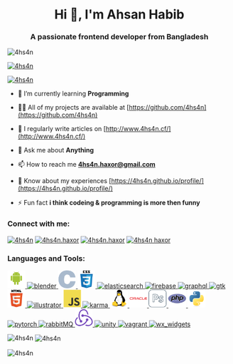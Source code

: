 <h1 align="center">Hi 👋, I'm Ahsan Habib</h1>
<h3 align="center">A passionate frontend developer from Bangladesh</h3>

<p align="left"> <img src="https://komarev.com/ghpvc/?username=4hs4n&label=Profile%20views&color=0e75b6&style=flat" alt="4hs4n" /> </p>

<p align="left"> <a href="https://github.com/ryo-ma/github-profile-trophy"><img src="https://github-profile-trophy.vercel.app/?username=4hs4n" alt="4hs4n" /></a> </p>

<p align="left"> <a href="https://twitter.com/4hs4n" target="blank"><img src="https://img.shields.io/twitter/follow/4hs4n?logo=twitter&style=for-the-badge" alt="4hs4n" /></a> </p>

- 🌱 I’m currently learning **Programming**

- 👨‍💻 All of my projects are available at [https://github.com/4hs4n](https://github.com/4hs4n)

- 📝 I regularly write articles on [http://www.4hs4n.cf/](http://www.4hs4n.cf/)

- 💬 Ask me about **Anything**

- 📫 How to reach me **4hs4n.haxor@gmail.com**

- 📄 Know about my experiences [https://4hs4n.github.io/profile/](https://4hs4n.github.io/profile/)

- ⚡ Fun fact **i think codeing & programming is more then funny**

<h3 align="left">Connect with me:</h3>
<p align="left">
<a href="https://twitter.com/4hs4n" target="blank"><img align="center" src="https://cdn.jsdelivr.net/npm/simple-icons@3.0.1/icons/twitter.svg" alt="4hs4n" height="30" width="40" /></a>
<a href="https://fb.com/4hs4n.haxor" target="blank"><img align="center" src="https://cdn.jsdelivr.net/npm/simple-icons@3.0.1/icons/facebook.svg" alt="4hs4n.haxor" height="30" width="40" /></a>
<a href="https://instagram.com/4hs4n.haxor" target="blank"><img align="center" src="https://cdn.jsdelivr.net/npm/simple-icons@3.0.1/icons/instagram.svg" alt="4hs4n.haxor" height="30" width="40" /></a>
<a href="https://www.youtube.com/c/4hs4n haxor" target="blank"><img align="center" src="https://cdn.jsdelivr.net/npm/simple-icons@3.0.1/icons/youtube.svg" alt="4hs4n haxor" height="30" width="40" /></a>
</p>

<h3 align="left">Languages and Tools:</h3>
<p align="left"> <a href="https://developer.android.com" target="_blank"> <img src="https://raw.githubusercontent.com/devicons/devicon/master/icons/android/android-original-wordmark.svg" alt="android" width="40" height="40"/> </a> <a href="https://www.blender.org/" target="_blank"> <img src="https://download.blender.org/branding/community/blender_community_badge_white.svg" alt="blender" width="40" height="40"/> </a> <a href="https://www.cprogramming.com/" target="_blank"> <img src="https://raw.githubusercontent.com/devicons/devicon/master/icons/c/c-original.svg" alt="c" width="40" height="40"/> </a> <a href="https://www.w3schools.com/css/" target="_blank"> <img src="https://raw.githubusercontent.com/devicons/devicon/master/icons/css3/css3-original-wordmark.svg" alt="css3" width="40" height="40"/> </a> <a href="https://www.elastic.co" target="_blank"> <img src="https://www.vectorlogo.zone/logos/elastic/elastic-icon.svg" alt="elasticsearch" width="40" height="40"/> </a> <a href="https://firebase.google.com/" target="_blank"> <img src="https://www.vectorlogo.zone/logos/firebase/firebase-icon.svg" alt="firebase" width="40" height="40"/> </a> <a href="https://graphql.org" target="_blank"> <img src="https://www.vectorlogo.zone/logos/graphql/graphql-icon.svg" alt="graphql" width="40" height="40"/> </a> <a href="https://www.gtk.org/" target="_blank"> <img src="https://upload.wikimedia.org/wikipedia/commons/7/71/GTK_logo.svg" alt="gtk" width="40" height="40"/> </a> <a href="https://www.w3.org/html/" target="_blank"> <img src="https://raw.githubusercontent.com/devicons/devicon/master/icons/html5/html5-original-wordmark.svg" alt="html5" width="40" height="40"/> </a> <a href="https://www.adobe.com/in/products/illustrator.html" target="_blank"> <img src="https://www.vectorlogo.zone/logos/adobe_illustrator/adobe_illustrator-icon.svg" alt="illustrator" width="40" height="40"/> </a> <a href="https://developer.mozilla.org/en-US/docs/Web/JavaScript" target="_blank"> <img src="https://raw.githubusercontent.com/devicons/devicon/master/icons/javascript/javascript-original.svg" alt="javascript" width="40" height="40"/> </a> <a href="https://karma-runner.github.io/latest/index.html" target="_blank"> <img src="https://raw.githubusercontent.com/detain/svg-logos/780f25886640cef088af994181646db2f6b1a3f8/svg/karma.svg" alt="karma" width="40" height="40"/> </a> <a href="https://www.linux.org/" target="_blank"> <img src="https://raw.githubusercontent.com/devicons/devicon/master/icons/linux/linux-original.svg" alt="linux" width="40" height="40"/> </a> <a href="https://www.oracle.com/" target="_blank"> <img src="https://raw.githubusercontent.com/devicons/devicon/master/icons/oracle/oracle-original.svg" alt="oracle" width="40" height="40"/> </a> <a href="https://www.photoshop.com/en" target="_blank"> <img src="https://raw.githubusercontent.com/devicons/devicon/master/icons/photoshop/photoshop-line.svg" alt="photoshop" width="40" height="40"/> </a> <a href="https://www.php.net" target="_blank"> <img src="https://raw.githubusercontent.com/devicons/devicon/master/icons/php/php-original.svg" alt="php" width="40" height="40"/> </a> <a href="https://www.python.org" target="_blank"> <img src="https://raw.githubusercontent.com/devicons/devicon/master/icons/python/python-original.svg" alt="python" width="40" height="40"/> </a> <a href="https://pytorch.org/" target="_blank"> <img src="https://www.vectorlogo.zone/logos/pytorch/pytorch-icon.svg" alt="pytorch" width="40" height="40"/> </a> <a href="https://www.rabbitmq.com" target="_blank"> <img src="https://www.vectorlogo.zone/logos/rabbitmq/rabbitmq-icon.svg" alt="rabbitMQ" width="40" height="40"/> </a> <a href="https://redux.js.org" target="_blank"> <img src="https://raw.githubusercontent.com/devicons/devicon/master/icons/redux/redux-original.svg" alt="redux" width="40" height="40"/> </a> <a href="https://unity.com/" target="_blank"> <img src="https://www.vectorlogo.zone/logos/unity3d/unity3d-icon.svg" alt="unity" width="40" height="40"/> </a> <a href="https://www.vagrantup.com/" target="_blank"> <img src="https://www.vectorlogo.zone/logos/vagrantup/vagrantup-icon.svg" alt="vagrant" width="40" height="40"/> </a> <a href="https://www.wxwidgets.org/" target="_blank"> <img src="https://upload.wikimedia.org/wikipedia/commons/b/bb/WxWidgets.svg" alt="wx_widgets" width="40" height="40"/> </a> </p>

<p><img align="left" src="https://github-readme-stats.vercel.app/api/top-langs?username=4hs4n&show_icons=true&locale=en&layout=compact" alt="4hs4n" /></p>

<p>&nbsp;<img align="center" src="https://github-readme-stats.vercel.app/api?username=4hs4n&show_icons=true&locale=en" alt="4hs4n" /></p>

<p><img align="center" src="https://github-readme-streak-stats.herokuapp.com/?user=4hs4n&" alt="4hs4n" /></p>
